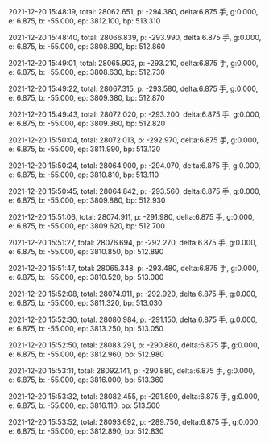 2021-12-20 15:48:19, total: 28062.651, p: -294.380, delta:6.875 手, g:0.000, e: 6.875, b: -55.000, ep: 3812.100, bp: 513.310

2021-12-20 15:48:40, total: 28066.839, p: -293.990, delta:6.875 手, g:0.000, e: 6.875, b: -55.000, ep: 3808.890, bp: 512.860

2021-12-20 15:49:01, total: 28065.903, p: -293.210, delta:6.875 手, g:0.000, e: 6.875, b: -55.000, ep: 3808.630, bp: 512.730

2021-12-20 15:49:22, total: 28067.315, p: -293.580, delta:6.875 手, g:0.000, e: 6.875, b: -55.000, ep: 3809.380, bp: 512.870

2021-12-20 15:49:43, total: 28072.020, p: -293.200, delta:6.875 手, g:0.000, e: 6.875, b: -55.000, ep: 3809.360, bp: 512.820

2021-12-20 15:50:04, total: 28072.013, p: -292.970, delta:6.875 手, g:0.000, e: 6.875, b: -55.000, ep: 3811.990, bp: 513.120

2021-12-20 15:50:24, total: 28064.900, p: -294.070, delta:6.875 手, g:0.000, e: 6.875, b: -55.000, ep: 3810.810, bp: 513.110

2021-12-20 15:50:45, total: 28064.842, p: -293.560, delta:6.875 手, g:0.000, e: 6.875, b: -55.000, ep: 3809.880, bp: 512.930

2021-12-20 15:51:06, total: 28074.911, p: -291.980, delta:6.875 手, g:0.000, e: 6.875, b: -55.000, ep: 3809.620, bp: 512.700

2021-12-20 15:51:27, total: 28076.694, p: -292.270, delta:6.875 手, g:0.000, e: 6.875, b: -55.000, ep: 3810.850, bp: 512.890

2021-12-20 15:51:47, total: 28065.348, p: -293.480, delta:6.875 手, g:0.000, e: 6.875, b: -55.000, ep: 3810.520, bp: 513.000

2021-12-20 15:52:08, total: 28074.911, p: -292.920, delta:6.875 手, g:0.000, e: 6.875, b: -55.000, ep: 3811.320, bp: 513.030

2021-12-20 15:52:30, total: 28080.984, p: -291.150, delta:6.875 手, g:0.000, e: 6.875, b: -55.000, ep: 3813.250, bp: 513.050

2021-12-20 15:52:50, total: 28083.291, p: -290.880, delta:6.875 手, g:0.000, e: 6.875, b: -55.000, ep: 3812.960, bp: 512.980

2021-12-20 15:53:11, total: 28092.141, p: -290.880, delta:6.875 手, g:0.000, e: 6.875, b: -55.000, ep: 3816.000, bp: 513.360

2021-12-20 15:53:32, total: 28082.455, p: -291.890, delta:6.875 手, g:0.000, e: 6.875, b: -55.000, ep: 3816.110, bp: 513.500

2021-12-20 15:53:52, total: 28093.692, p: -289.750, delta:6.875 手, g:0.000, e: 6.875, b: -55.000, ep: 3812.890, bp: 512.830